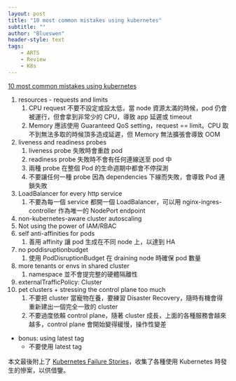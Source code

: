 ```yaml
---
layout: post
title: "10 most common mistakes using kubernetes"
subtitle: ""
author: "Blueswen"
header-style: text
tags:
    - ARTS
    - Review
    - K8s
---
```


[10 most common mistakes using kubernetes](https://blog.pipetail.io/posts/2020-05-04-most-common-mistakes-k8s/)

1. resources - requests and limits
   1. CPU request 不要不設定或設太低，當 node 資源太滿的時候，pod 仍會被運行，但會拿到非常少的 CPU，導致 app 延遲或 timeout
   2. Memory 應該使用 Guaranteed QoS setting，request == limit。CPU 取不到無法多取的時候頂多造成延遲，但 Memory 無法擴張會導致 OOM
2. liveness and readiness probes
   1. liveness probe 失敗時會重啟 pod
   2. readiness probe 失敗時不會有任何連線送至 pod 中
   3. 兩種 probe 在整個 Pod 的生命週期中都會不停探測
   4. 不要讓任何一種 probe 因為 dependencies 下線而失敗，會導致 Pod 連鎖失敗
3. LoadBalancer for every http service
   1. 不要為每一個 service 都開一個 LoadBalancer，可以用 nginx-ingres-controller 作為唯一的 NodePort endpoint
4. non-kubernetes-aware cluster autoscaling
5. Not using the power of IAM/RBAC
6. self anti-affinities for pods
   1. 善用 affinity 讓 pod 生成在不同 node 上，以達到 HA
7. no poddisruptionbudget
   1. 使用 PodDisruptionBudget 在 draining node 時確保 pod 數量
8. more tenants or envs in shared cluster
   1. namespace 並不會提完整的硬體隔離性
9. externalTrafficPolicy: Cluster
10. pet clusters + stressing the control plane too much
    1. 不要把 cluster 當寵物在養，要練習 Disaster Recovery，隨時有機會得重新建出一個完全一致的 cluster
    2. 不要過度依賴 control plane，隨著 cluster 成長，上面的各種服務會越來越多，control plane 會開始變得緩慢，操作性變差

- bonus: using latest tag
  - 不要使用 latest tag

本文最後附上了 [Kubernetes Failure Stories](https://k8s.af/)，收集了各種使用 Kubernetes 時發生的慘案，以供借鑒。

